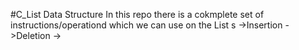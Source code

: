#C_List Data Structure
  In this repo there is a cokmplete set of instructions/operationd which we can use on the List s
  ->Insertion
  ->Deletion
  ->
